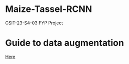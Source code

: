 # Maize-Tassel-RCNN
CSIT-23-S4-03 FYP Project

# Guide to data augmentation 
[Here](https://docs.google.com/document/d/1agVgWhj7XlQUVoE5ZYFQDVxVQOAm1poXCs6aLn2qlsE/edit?usp=sharing)
